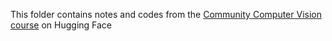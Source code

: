 This folder contains notes and codes from the [Community Computer Vision course](https://huggingface.co/learn/computer-vision-course/unit0/welcome/welcome) on Hugging Face